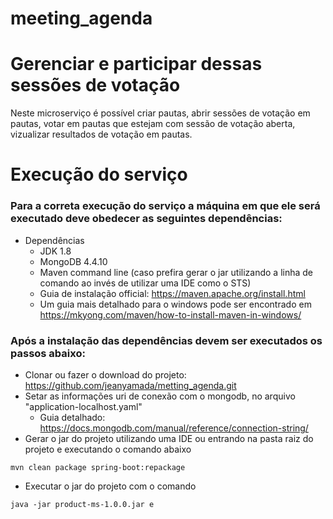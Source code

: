 # meeting_agenda
# Gerenciar e participar dessas sessões de votação
Neste microserviço é possível criar pautas, abrir sessões de votação em pautas, votar em pautas que estejam com sessão de votação aberta, vizualizar resultados de votação em pautas.
# Execução do serviço
### Para a correta execução do serviço a máquina em que ele será executado deve obedecer as seguintes dependências:
- Dependências
  - JDK 1.8
  - MongoDB 4.4.10
  - Maven command line (caso prefira gerar o jar utilizando a linha de comando ao invés de utilizar uma IDE como o STS)
  - Guia de instalação official: https://maven.apache.org/install.html
   - Um guia mais detalhado para o windows pode ser encontrado em https://mkyong.com/maven/how-to-install-maven-in-windows/
 ### Após a instalação das dependências devem ser executados os passos abaixo:
 - Clonar ou fazer o download do projeto: https://github.com/jeanyamada/metting_agenda.git
 - Setar as informações uri de conexão com o mongodb, no arquivo "application-localhost.yaml"
    - Guia detalhado: https://docs.mongodb.com/manual/reference/connection-string/
 - Gerar o jar do projeto utilizando uma IDE ou entrando na pasta raiz do projeto e executando o comando abaixo
  ```
  mvn clean package spring-boot:repackage
  ```
 - Executar o jar do projeto com o comando
  ```
  java -jar product-ms-1.0.0.jar e
  ```
